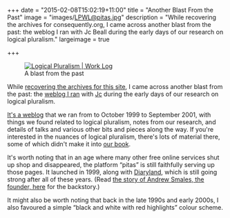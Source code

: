 +++
date = "2015-02-08T15:02:19+11:00"
title = "Another Blast From the Past"
image = "images/LPWL@pitas.jpg"
description = "While recovering the archives for consequently.org, I came across another blast from the past: the weblog I ran with Jc Beall during the early days of our research on logical pluralism."
largeimage = true

+++

<figure>
	<a href="http://pluralism.pitas.com/"><img src="/images/LPWL@pitas.jpg" alt="Logical Pluralism | Work Log" ></a>
	<figcaption>A blast from the past</figcaption>
</figure>


While [recovering the archives for this site](/news/2015/recovering-the-past/), I came across another blast from the past: the [weblog I ran](http://pluralism.pitas.com) with [Jc](http://entailments.net) during the early days of our research on logical pluralism. 

<!--more-->

[It's a weblog](http://pluralism.pitas.com) that we ran from to October 1999 to September 2001, with things we found related to logical pluralism, notes from our research, and details of talks and various other bits and pieces along the way. If you're interested in the nuances of logical pluralism, there's lots of material there, some of which didn't make it into [our book](http://consequently.org/writing/pluralism/).

It's worth noting that in an age where many other free online services shut up shop and disappeared, the platform &ldquo;pitas&rdquo; is still faithfully serving up those pages. It launched in 1999, along with [Diaryland](http://diaryland.com), which is still going strong after all of these years. (Read [the story of Andrew Smales, the founder, here](https://medium.com/@maryps/a-conversation-with-andrew-smales-founder-of-diaryland-15e3d1ffc7dc) for the backstory.)

It might also be worth noting that back in the late 1990s and early 2000s, I also favoured a simple &ldquo;black and white with red highlights&rdquo; colour scheme. 